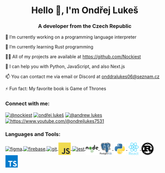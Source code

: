 <h1 align="center">Hello 👋, I'm Ondřej Lukeš</h1> <h3 align="center">A developer from the Czech Republic</h3>

🔭 I’m currently working on a programming language interpreter

🌱 I’m currently learning Rust programming

👨‍💻 All of my projects are available at https://github.com/Nockiest

💬 I can help you with Python, JavaScript, and also Next.js

📫 You can contact me via email or Discord at onddralukes06@seznam.cz

⚡ Fun fact: My favorite book is Game of Thrones

<h3 align="left">Connect with me:</h3> 
<p align="left"> 
<a href="https://codepen.io/@nockiest" target="blank"><img align="center" src="https://raw.githubusercontent.com/rahuldkjain/github-profile-readme-generator/master/src/images/icons/Social/codepen.svg" alt="@nockiest" height="30" width="40" /></a> 
<a href="https://linkedin.com/in/ondřej lukeš" target="blank"><img align="center" src="https://raw.githubusercontent.com/rahuldkjain/github-profile-readme-generator/master/src/images/icons/Social/linked-in-alt.svg" alt="ondřej lukeš" height="30" width="40" /></a> 
<a href="https://medium.com/@andrew lukes" target="blank"><img align="center" src="https://raw.githubusercontent.com/rahuldkjain/github-profile-readme-generator/master/src/images/icons/Social/medium.svg" alt="@andrew lukes" height="30" width="40" /></a> 
<a href="https://www.youtube.com/c/https://www.youtube.com/@ondrejlukes7531" target="blank"><img align="center" src="https://raw.githubusercontent.com/rahuldkjain/github-profile-readme-generator/master/src/images/icons/Social/youtube.svg" alt="https://www.youtube.com/@ondrejlukes7531" height="30" width="40" /></a> </p> 

<h3 align="left">Languages and Tools:</h3>
<p align="left">
  <a href="https://www.figma.com/" target="_blank" rel="noreferrer">
    <img align="center" src="https://www.vectorlogo.zone/logos/figma/figma-icon.svg" alt="figma" width="40" height="40"/>
  </a>
  <a href="https://firebase.google.com/" target="_blank" rel="noreferrer">
    <img align="center" src="https://www.vectorlogo.zone/logos/firebase/firebase-icon.svg" alt="firebase" width="40" height="40"/>
  </a>
  <a href="https://git-scm.com/" target="_blank" rel="noreferrer">
    <img align="center" src="https://www.vectorlogo.zone/logos/git-scm/git-scm-icon.svg" alt="git" width="40" height="40"/>
  </a>
  <a href="https://developer.mozilla.org/en-US/docs/Web/JavaScript" target="_blank" rel="noreferrer">
    <img align="center" src="https://raw.githubusercontent.com/devicons/devicon/master/icons/javascript/javascript-original.svg" alt="javascript" width="40" height="40"/>
  </a>
  <a href="https://jestjs.io" target="_blank" rel="noreferrer">
    <img align="center" src="https://www.vectorlogo.zone/logos/jestjsio/jestjsio-icon.svg" alt="jest" width="40" height="40"/>
  </a>
  <a href="https://nodejs.org" target="_blank" rel="noreferrer">
    <img align="center" src="https://raw.githubusercontent.com/devicons/devicon/master/icons/nodejs/nodejs-original-wordmark.svg" alt="nodejs" width="40" height="40"/>
  </a>
  <a href="https://www.postgresql.org" target="_blank" rel="noreferrer">
    <img align="center" src="https://raw.githubusercontent.com/devicons/devicon/master/icons/postgresql/postgresql-original-wordmark.svg" alt="postgresql" width="40" height="40"/>
  </a>
  <a href="https://www.python.org" target="_blank" rel="noreferrer">
    <img align="center" src="https://raw.githubusercontent.com/devicons/devicon/master/icons/python/python-original.svg" alt="python" width="40" height="40"/>
  </a>
  <a href="https://reactjs.org/" target="_blank" rel="noreferrer">
    <img align="center" src="https://raw.githubusercontent.com/devicons/devicon/master/icons/react/react-original-wordmark.svg" alt="react" width="40" height="40"/>
  </a>
  <a href="https://www.rust-lang.org" target="_blank" rel="noreferrer">
    <img align="center" src="https://raw.githubusercontent.com/devicons/devicon/master/icons/rust/rust-plain.svg" alt="rust" width="40" height="40"/>
  </a>
  <a href="https://www.typescriptlang.org/" target="_blank" rel="noreferrer">
    <img align="center" src="https://raw.githubusercontent.com/devicons/devicon/master/icons/typescript/typescript-original.svg" alt="typescript" width="40" height="40"/>
  </a>
</p>

